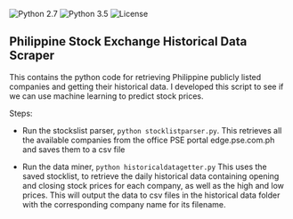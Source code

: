 ![Python 2.7](https://img.shields.io/badge/python-2.7-blue.svg)
![Python 3.5](https://img.shields.io/badge/python-3.5-blue.svg)
![License](https://img.shields.io/badge/license-MIT%20License-blue.svg)
## Philippine Stock Exchange Historical Data Scraper

This contains the python code for retrieving Philippine publicly listed companies and getting their historical data.
I developed this script to see if we can use machine learning to predict stock prices.

Steps:
- Run the stockslist parser, `python stocklistparser.py`. 
   This retrieves all the available companies from the office PSE portal edge.pse.com.ph and saves them to a csv file

- Run the data miner, `python historicaldatagetter.py`
   This uses the saved stocklist, to retrieve the daily historical data containing opening and closing stock prices for each company, as well as the high and low prices. This will output the data to csv files in the historical data folder with the corresponding company name for its filename.
